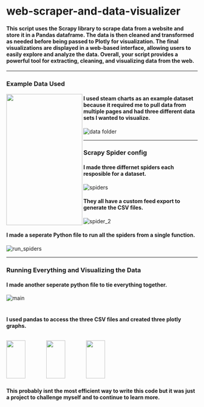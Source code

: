 # web-scraper-and-data-visualizer

#### This script uses the Scrapy library to scrape data from a website and store it in a Pandas dataframe. The data is then cleaned and transformed as needed before being passed to Plotly for visualization. The final visualizations are displayed in a web-based interface, allowing users to easily explore and analyze the data. Overall, your script provides a powerful tool for extracting, cleaning, and visualizing data from the web. 

---
### Example Data Used

<img align="left" width="200" height="345" src="https://user-images.githubusercontent.com/109874492/211451993-97116871-f33b-4e93-9370-9921062e7561.PNG"/>

#### I used steam charts as an example dataset because it required me to pull data from multiple pages and had three different data sets I wanted to visualize.
  ![data folder](https://user-images.githubusercontent.com/109874492/211453396-2904bf99-7e85-4168-a9d8-0fbd05791859.PNG)
<br />


---
### Scrapy Spider config
#### I made three differnet spiders each resposible for a dataset.
![spiders](https://user-images.githubusercontent.com/109874492/211456658-0ec02301-fe19-41a7-8268-84788d496251.PNG)
#### They all have a custom feed export to generate the CSV files.
![spider_2](https://user-images.githubusercontent.com/109874492/211456726-8c9a754f-e2e0-4f93-baad-7dca9defbb52.PNG)
#### I made a seperate Python file to run all the spiders from a single function.
![run_spiders](https://user-images.githubusercontent.com/109874492/211457014-789bee00-391a-423e-8859-e227ffb5b038.PNG)

---
### Running Everything and Visualizing the Data
#### I made another seperate python file to tie everything together.
![main](https://user-images.githubusercontent.com/109874492/211457479-9ecbfe73-d245-4745-8fc8-8265fa0002e3.PNG)
<br />

#

#### I used pandas to access the three CSV files and created three plotly graphs.
  <img width="50" height="100" style="padding-right:50px;" src="https://user-images.githubusercontent.com/109874492/211453796-3fbc6a00-5beb-4dc2-a05c-b5dec03f922f.png"/>   <img width="50" height="100" style="padding-right:50px;" src="https://user-images.githubusercontent.com/109874492/211453800-bb5b921e-7185-449f-9330-f339dc37f56d.png"/>   <img width="50" height="100" style="padding-right:50px;" src="https://user-images.githubusercontent.com/109874492/211453812-c8b94915-6a0e-49a1-88ff-b06abf173afb.png"/>
---
#### This probably isnt the most efficient way to write this code but it was just a project to challenge myself and to continue to learn more.
